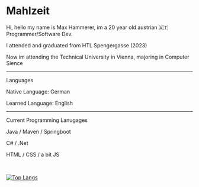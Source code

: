 
<h1>
  Mahlzeit
</h1>

Hi, hello my name is Max Hammerer, im a 20 year old austrian 🇦🇹 Programmer/Software Dev.

I attended and graduated from HTL Spengergasse (2023) 

Now im attending the Technical University in Vienna, majoring in Computer Sience



---
Languages

Native Language: German

Learned Language: English


---
Current Programming Lanugages

Java / Maven / Springboot

C# / .Net

HTML / CSS / a bit JS

<br>


[![Top Langs](https://github-readme-stats.vercel.app/api/top-langs/?username=KupferKopf&layout=compact&theme=vision-friendly-dark)](https://github.com/anuraghazra/github-readme-stats)
